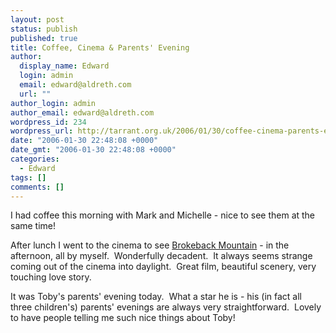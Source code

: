 ```yaml
---
layout: post
status: publish
published: true
title: Coffee, Cinema & Parents' Evening
author:
  display_name: Edward
  login: admin
  email: edward@aldreth.com
  url: ""
author_login: admin
author_email: edward@aldreth.com
wordpress_id: 234
wordpress_url: http://tarrant.org.uk/2006/01/30/coffee-cinema-parents-evening/
date: "2006-01-30 22:48:08 +0000"
date_gmt: "2006-01-30 22:48:08 +0000"
categories:
  - Edward
tags: []
comments: []
---
```


<p>I had coffee this morning with Mark and Michelle - nice to see them at the same time!</p>
<p>After lunch I went to the cinema to see <a href="https://www.imdb.com/title/tt0388795/">Brokeback Mountain</a> - in the afternoon, all by myself.&nbsp; Wonderfully decadent.&nbsp; It always seems strange coming out of the cinema into daylight.&nbsp; Great film, beautiful scenery, very touching love story.</p>
<p>It was Toby's parents' evening today.&nbsp; What a star he is - his (in fact all three children's) parents' evenings are always very straightforward.&nbsp; Lovely to have people telling me such nice things about Toby!</p>
